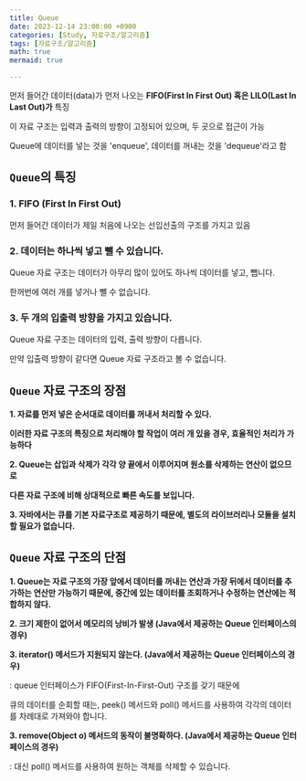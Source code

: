 ```yaml
---
title: Queue
date: 2023-12-14 23:00:00 +0900
categories: [Study, 자료구조/알고리즘]
tags: [자료구조/알고리즘]
math: true
mermaid: true

---
```

먼저 들어간 데이터(data)가 먼저 나오는 **FIFO(First In First Out) 혹은 LILO(Last In Last Out)가** 특징

이 자료 구조는 입력과 출력의 방향이 고정되어 있으며, 두 곳으로 접근이 가능

Queue에 데이터를 넣는 것을 'enqueue', 데이터를 꺼내는 것을 'dequeue'라고 함

## **`Queue`의 특징**

### **1. FIFO (First In First Out)**

먼저 들어간 데이터가 제일 처음에 나오는 선입선출의 구조를 가지고 있음

### **2. 데이터는 하나씩 넣고 뺄 수 있습니다.**

Queue 자료 구조는 데이터가 아무리 많이 있어도 하나씩 데이터를 넣고, 뺍니다. 

한꺼번에 여러 개를 넣거나 뺄 수 없습니다.

### **3. 두 개의 입출력 방향을 가지고 있습니다.**

Queue 자료 구조는 데이터의 입력, 출력 방향이 다릅니다. 

만약 입출력 방향이 같다면 Queue 자료 구조라고 볼 수 없습니다.

## **`Queue` 자료 구조의 장점**

**1. 자료를 먼저 넣은 순서대로 데이터를 꺼내서 처리할 수 있다.**

**이러한 자료 구조의 특징으로 처리해야 할 작업이 여러 개 있을 경우, 효율적인 처리가 가능하다**

**2. Queue는 삽입과 삭제가 각각 양 끝에서 이루어지며 원소를 삭제하는 연산이 없으므로**

 **다른 자료 구조에 비해 상대적으로 빠른 속도를 보입니다.**

**3. 자바에서는 큐를 기본 자료구조로 제공하기 때문에, 별도의 라이브러리나 모듈을 설치할 필요가 없습니다.**

## **`Queue` 자료 구조의 단점**

**1. Queue는 자료 구조의 가장 앞에서 데이터를 꺼내는 연산과 가장 뒤에서 데이터를 추가하는 연산만 가능하기 때문에, 중간에 있는 데이터를 조회하거나 수정하는 연산에는 적합하지 않다.**

**2. 크기 제한이 없어서 메모리의 낭비가 발생 (Java에서 제공하는 Queue 인터페이스의 경우)**

**3. iterator() 메서드가 지원되지 않는다. (Java에서 제공하는 Queue 인터페이스의 경우)**

: queue 인터페이스가 FIFO(First-In-First-Out) 구조를 갖기 때문에

 큐의 데이터를 순회할 때는, peek() 메서드와 poll() 메서드를 사용하여 각각의 데이터를 차례대로 가져와야 합니다.

**3. remove(Object o) 메서드의 동작이 불명확하다. (Java에서 제공하는 Queue 인터페이스의 경우)**

: 대신 poll() 메서드를 사용하여 원하는 객체를 삭제할 수 있습니다.